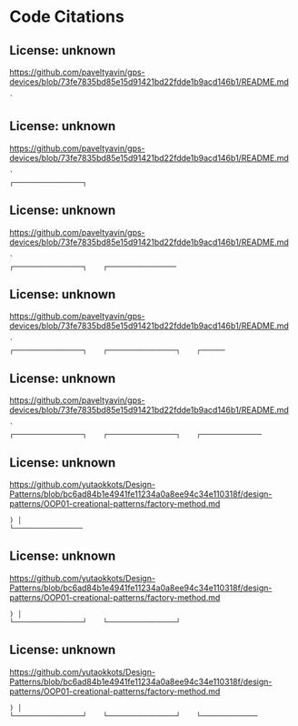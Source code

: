 # Code Citations

## License: unknown
https://github.com/paveltyavin/gps-devices/blob/73fe7835bd85e15d91421bd22fdde1b9acd146b1/README.md

```
`
```


## License: unknown
https://github.com/paveltyavin/gps-devices/blob/73fe7835bd85e15d91421bd22fdde1b9acd146b1/README.md

```
`
┌─────────────────┐    
```


## License: unknown
https://github.com/paveltyavin/gps-devices/blob/73fe7835bd85e15d91421bd22fdde1b9acd146b1/README.md

```
`
┌─────────────────┐    ┌─────────────────
```


## License: unknown
https://github.com/paveltyavin/gps-devices/blob/73fe7835bd85e15d91421bd22fdde1b9acd146b1/README.md

```
`
┌─────────────────┐    ┌─────────────────┐    ┌──────
```


## License: unknown
https://github.com/paveltyavin/gps-devices/blob/73fe7835bd85e15d91421bd22fdde1b9acd146b1/README.md

```
`
┌─────────────────┐    ┌─────────────────┐    ┌───────────────
```


## License: unknown
https://github.com/yutaokkots/Design-Patterns/blob/bc6ad84b1e4941fe11234a0a8ee94c34e110318f/design-patterns/OOP01-creational-patterns/factory-method.md

```
) │
└─────────────────
```


## License: unknown
https://github.com/yutaokkots/Design-Patterns/blob/bc6ad84b1e4941fe11234a0a8ee94c34e110318f/design-patterns/OOP01-creational-patterns/factory-method.md

```
) │
└─────────────────┘    └─────────────────┘
```


## License: unknown
https://github.com/yutaokkots/Design-Patterns/blob/bc6ad84b1e4941fe11234a0a8ee94c34e110318f/design-patterns/OOP01-creational-patterns/factory-method.md

```
) │
└─────────────────┘    └─────────────────┘    └──────────────
```

